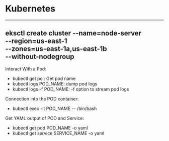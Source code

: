 # Kubernetes


---
eksctl create cluster --name=node-server \
                      --region=us-east-1 \
                      --zones=us-east-1a,us-east-1b \
                      --without-nodegroup 
---





Interact With a Pod:

- kubectl get po : Get pod name
- kubectl logs POD_NAME: dump pod logs
- kubectl logs -f POD_NAME: -f option to stream pod logs
  
Connection into the POD container:

- kubectl exec -it POD_NAME -- /bin/bash

Get YAML output of POD and Service:

- kubectl get pod POD_NAME -o yaml
- kubectl get service SERVICE_NAME -o yaml
